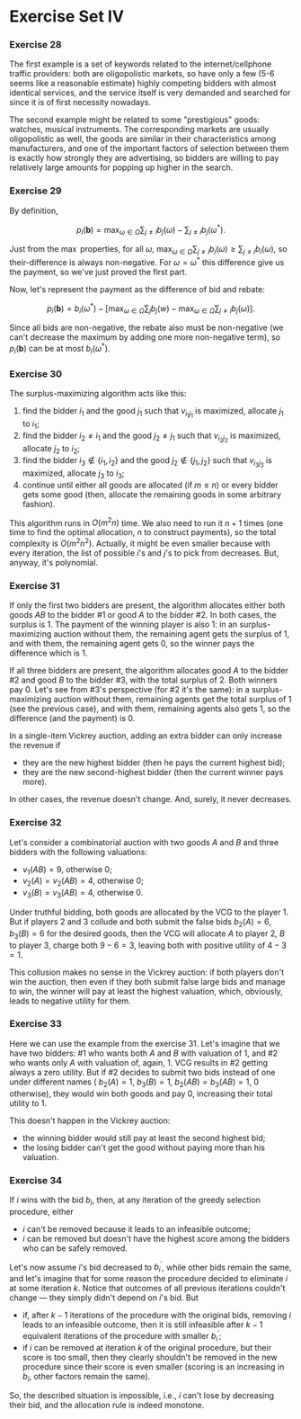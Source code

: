 # Exercise Set IV

### Exercise 28

The first example is a set of keywords related to the internet/cellphone traffic providers: both are oligopolistic markets, so have only a few (5-6 seems like a reasonable estimate) highly competing bidders with almost identical services, and the service itself is very demanded and searched for since it is of first necessity nowadays.

The second example might be related to some "prestigious" goods: watches, musical instruments.
The corresponding markets are usually oligopolistic as well, the goods are similar in their characteristics among manufacturers, and one of the important factors of selection between them is exactly how strongly they are advertising, so bidders are willing to pay relatively large amounts for popping up higher in the search.

### Exercise 29

By definition,

$$
p_i(\mathbf{b}) = \max_{\omega \in \Omega} \sum_{j \ne i} b_j(\omega) - \sum_{j \ne i} b_j(\omega^*).
$$

Just from the $\max$ properties, for all $\omega$,  $\max_{\omega \in \Omega} \sum_{j \ne i} b_i(\omega) \ge \sum_{j \ne i} b_i(\omega)$, so their-difference is always non-negative.
For $\omega = \omega^*$ this difference give us the payment, so we've just proved the first part.

Now, let's represent the payment as the difference of bid and rebate:

$$
p_i(\mathbf{b}) = b_i(\omega^*) - \left[ \max_{\omega \in \Omega}\sum_{j} b_j(w) - \max_{\omega\in\Omega} \sum_{j\ne i} b_j(\omega) \right].
$$

Since all bids are non-negative, the rebate also must be non-negative (we can't decrease the maximum by adding one more non-negative term), so $p_i(\mathbf{b})$ can be at most $b_i(\omega^*)$.

### Exercise 30

The surplus-maximizing algorithm acts like this:
1. find the bidder $i_1$ and the good $j_1$ such that $v_{i_1j_1}$ is maximized, allocate $j_1$ to $i_1$;
2. find the bidder $i_2 \ne i_1$ and  the good $j_2 \ne j_1$ such that $v_{i_2j_2}$ is maximized, allocate $j_2$ to $i_2$;
3. find the bidder $i_3 \notin \{i_1, i_2\}$ and the good $j_2 \notin \{j_1, j_2\}$ such that $v_{i_3j_3}$ is maximized, allocate $j_3$ to $i_3$;
4. continue until either all goods are allocated (if $m \le n$) or every bidder gets some good (then, allocate the remaining goods in some arbitrary fashion).

This algorithm runs in $O(m^2n)$ time.
We also need to run it $n+1$ times (one time to find the optimal allocation, $n$ to construct payments), so the total complexity is $O(m^2 n^2)$.
Actually, it might be even smaller because with every iteration, the list of possible $i$'s and $j$'s to pick from decreases.
But, anyway, it's polynomial.

### Exercise 31

If only the first two bidders are present, the algorithm allocates either both goods $AB$ to the bidder #1 or good $A$ to the bidder #2.
In both cases, the surplus is $1$.
The payment of the winning player is also $1$: in an surplus-maximizing auction without them, the remaining agent gets the surplus of $1$, and with them, the remaining agent gets 0, so the winner pays the difference which is $1$.

If all three bidders are present, the algorithm allocates good $A$ to the bidder #2 and good $B$ to the bidder #3, with the total surplus of $2$.
Both winners pay $0$.
Let's see from #3's perspective (for #2 it's the same): in a surplus-maximizing auction without them, remaining agents get the total surplus of $1$ (see the previous case), and with them, remaining agents also gets $1$, so the difference (and the payment) is $0$.

In a single-item Vickrey auction, adding an extra bidder can only increase the revenue if
* they are the new highest bidder (then he pays the current highest bid);
* they are the new second-highest bidder (then the current winner pays more).

In other cases, the revenue doesn't change. And, surely, it never decreases.

### Exercise 32

Let's consider a combinatorial auction with two goods $A$ and $B$ and three bidders with the following valuations:
* $v_1(AB) = 9$, otherwise $0$;
* $v_2(A) = v_2(AB) = 4$, otherwise $0$;
* $v_3(B) = v_3(AB) = 4$, otherwise $0$.

Under truthful bidding, both goods are allocated by the VCG to the player $1$.
But if players $2$ and $3$ collude and both submit the false bids $b_2(A) = 6$, $b_3(B) = 6$ for the desired goods, then the VCG will allocate $A$ to player $2$, $B$ to player $3$, charge both $9-6=3$, leaving both with positive utility of $4-3=1$.

This collusion makes no sense in the Vickrey auction: if both players don't win the auction, then even if they both submit false large bids and manage to win, the winner will pay at least the highest valuation, which, obviously, leads to negative utility for them.

### Exercise 33

Here we can use the example from the exercise 31.
Let's imagine that we have two bidders: #1 who wants both $A$ and $B$ with valuation of $1$, and #2 who wants only $A$ with valuation of, again, $1$.
VCG results in #2 getting always a zero utility.
But if #2 decides to submit two bids instead of one under different names ( $b_2(A) = 1$, $b_3(B)=1$, $b_2(AB) = b_3(AB) = 1$, $0$ otherwise), they would win both goods and pay $0$, increasing their total utility to $1$.

This doesn't happen in the Vickrey auction:
* the winning bidder would still pay at least the second highest bid;
* the losing bidder can't get the good without paying more than his valuation.

### Exercise 34

If $i$ wins with the bid $b_i$, then, at any iteration of the greedy selection procedure, either
* $i$ can't be removed because it leads to an infeasible outcome;
* $i$ can be removed but doesn't have the highest score among the bidders who can be safely removed.

Let's now assume $i$'s bid decreased to $b_i^\prime$, while other bids remain the same, and let's imagine that for some reason the procedure decided to eliminate $i$ at some iteration $k$.
Notice that outcomes of all previous iterations couldn't change &mdash; they simply didn't depend on $i$'s bid. But
* if, after $k-1$ iterations of the procedure with the original bids, removing $i$ leads to an infeasible outcome, then it is still infeasible after $k-1$ equivalent iterations of the procedure with smaller $b_i^\prime$;
* if $i$ can be removed at iteration $k$ of the original procedure, but their score is too small, then they clearly shouldn't be removed in the new procedure since their score is even smaller (scoring is an increasing in $b_i$, other factors remain the same).

So, the described situation is impossible, i.e., $i$ can't lose by decreasing their bid, and the allocation rule is indeed monotone.
